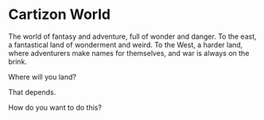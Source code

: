 # Cartizon World
The world of fantasy and adventure, full of wonder and danger. To the east, a fantastical land of wonderment and weird. To the West, a harder land, where adventurers make names for themselves, and war is always on the brink.

Where will you land?

That depends.

How do you want to do this?
